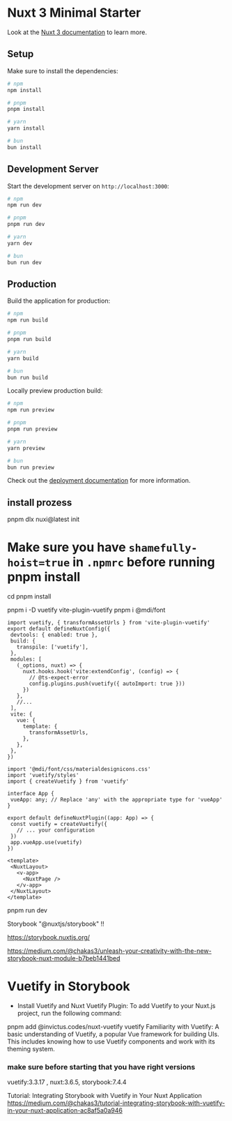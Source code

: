 # Nuxt 3 Minimal Starter

Look at the [Nuxt 3 documentation](https://nuxt.com/docs/getting-started/introduction) to learn more.

## Setup

Make sure to install the dependencies:

```bash
# npm
npm install

# pnpm
pnpm install

# yarn
yarn install

# bun
bun install
```

## Development Server

Start the development server on `http://localhost:3000`:

```bash
# npm
npm run dev

# pnpm
pnpm run dev

# yarn
yarn dev

# bun
bun run dev
```

## Production

Build the application for production:

```bash
# npm
npm run build

# pnpm
pnpm run build

# yarn
yarn build

# bun
bun run build
```

Locally preview production build:

```bash
# npm
npm run preview

# pnpm
pnpm run preview

# yarn
yarn preview

# bun
bun run preview
```

Check out the [deployment documentation](https://nuxt.com/docs/getting-started/deployment) for more information.



## install prozess

pnpm dlx nuxi@latest init <project-name>
# Make sure you have `shamefully-hoist=true` in `.npmrc` before running pnpm install
cd <project-name>
pnpm install

pnpm i -D vuetify vite-plugin-vuetify
pnpm i @mdi/font


 <!-- nuxt.config.ts -->

 ```
import vuetify, { transformAssetUrls } from 'vite-plugin-vuetify'
export default defineNuxtConfig({
  devtools: { enabled: true },
  build: {
    transpile: ['vuetify'],
  },
  modules: [
    (_options, nuxt) => {
      nuxt.hooks.hook('vite:extendConfig', (config) => {
        // @ts-expect-error
        config.plugins.push(vuetify({ autoImport: true }))
      })
    },
    //...
  ],
  vite: {
    vue: {
      template: {
        transformAssetUrls,
      },
    },
  },
})

 ```


 <!-- ~/plugins/vuetify.ts -->
 ```
import '@mdi/font/css/materialdesignicons.css'
import 'vuetify/styles'
import { createVuetify } from 'vuetify'

interface App {
  vueApp: any; // Replace 'any' with the appropriate type for 'vueApp'
}

export default defineNuxtPlugin((app: App) => {
  const vuetify = createVuetify({
    // ... your configuration
  })
  app.vueApp.use(vuetify)
})
 ```

<!-- app.vue -->
 ```
<template>
  <NuxtLayout>
    <v-app>
      <NuxtPage />
    </v-app>
  </NuxtLayout>
</template> 
```

pnpm run dev



Storybook "@nuxtjs/storybook" !! 

https://storybook.nuxtjs.org/

https://medium.com/@chakas3/unleash-your-creativity-with-the-new-storybook-nuxt-module-b7beb1441bed




# Vuetify in Storybook 

- Install Vuetify and Nuxt Vuetify Plugin: To add Vuetify to your Nuxt.js project, run the following command:

pnpm add @invictus.codes/nuxt-vuetify vuetify
Familiarity with Vuetify: A basic understanding of Vuetify, a popular Vue framework for building UIs. This includes knowing how to use Vuetify components and work with its theming system.

### make sure before starting that you have right versions
vuetify:3.3.17 , nuxt:3.6.5, storybook:7.4.4


Tutorial: Integrating Storybook with Vuetify in Your Nuxt Application
https://medium.com/@chakas3/tutorial-integrating-storybook-with-vuetify-in-your-nuxt-application-ac8af5a0a946 